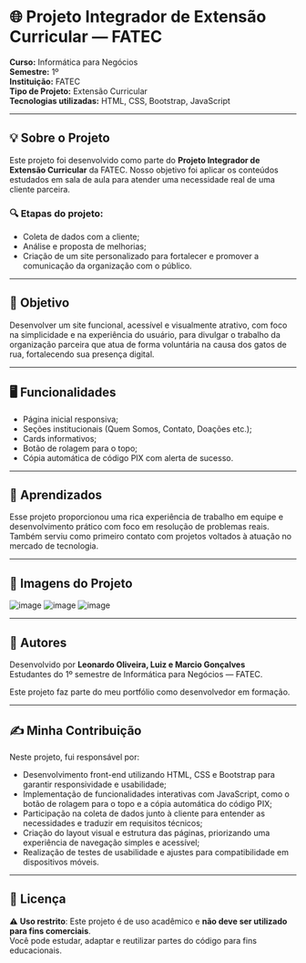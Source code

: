# 🌐 Projeto Integrador de Extensão Curricular — FATEC

**Curso:** Informática para Negócios  
**Semestre:** 1º  
**Instituição:** FATEC  
**Tipo de Projeto:** Extensão Curricular  
**Tecnologias utilizadas:** HTML, CSS, Bootstrap, JavaScript

---

## 💡 Sobre o Projeto

Este projeto foi desenvolvido como parte do **Projeto Integrador de Extensão Curricular** da FATEC. Nosso objetivo foi aplicar os conteúdos estudados em sala de aula para atender uma necessidade real de uma cliente parceira.

### 🔍 Etapas do projeto:
- Coleta de dados com a cliente;
- Análise e proposta de melhorias;
- Criação de um site personalizado para fortalecer e promover a comunicação da organização com o público.

---

## 🌱 Objetivo

Desenvolver um site funcional, acessível e visualmente atrativo, com foco na simplicidade e na experiência do usuário, para divulgar o trabalho da organização parceira que atua de forma voluntária na causa dos gatos de rua, fortalecendo sua presença digital.

---

## 🖥️ Funcionalidades

- Página inicial responsiva;
- Seções institucionais (Quem Somos, Contato, Doações etc.);
- Cards informativos;
- Botão de rolagem para o topo;
- Cópia automática de código PIX com alerta de sucesso.

---

## 🚀 Aprendizados

Esse projeto proporcionou uma rica experiência de trabalho em equipe e desenvolvimento prático com foco em resolução de problemas reais. Também serviu como primeiro contato com projetos voltados à atuação no mercado de tecnologia.

---

## 📸 Imagens do Projeto

![image](https://github.com/user-attachments/assets/39fe50c5-b7c5-49b8-92eb-0282914ce9e1)
![image](https://github.com/user-attachments/assets/5b71bf00-6ef7-4ec3-b79d-e4920f368600)
![image](https://github.com/user-attachments/assets/bc15aaed-5cff-4182-b27e-b928de73d751)

---

## 👤 Autores

Desenvolvido por **Leonardo Oliveira, Luiz e Marcio Gonçalves**  
Estudantes do 1º semestre de Informática para Negócios — FATEC.

Este projeto faz parte do meu portfólio como desenvolvedor em formação.

---
## ✍️ Minha Contribuição

Neste projeto, fui responsável por:

- Desenvolvimento front-end utilizando HTML, CSS e Bootstrap para garantir responsividade e usabilidade;
- Implementação de funcionalidades interativas com JavaScript, como o botão de rolagem para o topo e a cópia automática do código PIX;
- Participação na coleta de dados junto à cliente para entender as necessidades e traduzir em requisitos técnicos;
- Criação do layout visual e estrutura das páginas, priorizando uma experiência de navegação simples e acessível;
- Realização de testes de usabilidade e ajustes para compatibilidade em dispositivos móveis.

---

## 📄 Licença

⚠️ **Uso restrito**: Este projeto é de uso acadêmico e **não deve ser utilizado para fins comerciais**.  
Você pode estudar, adaptar e reutilizar partes do código para fins educacionais.
